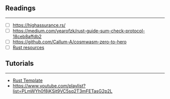 
## Readings
---
- [ ] https://highassurance.rs/
- [ ] https://medium.com/yearofzk/rust-guide-sum-check-protocol-18ceb8affdb2
- [ ] https://github.com/Callum-A/cosmwasm-zero-to-hero
- [ ] [Rust resources](https://twitter.com/DCbuild3r/status/1668546513474138112?s=20)

## Tutorials
---

- [Rust Template](https://github.com/PaulRBerg/rust-template)
- https://www.youtube.com/playlist?list=PLmWYh0f8jKSjt9VC5sq2T3mFETasG2p2L